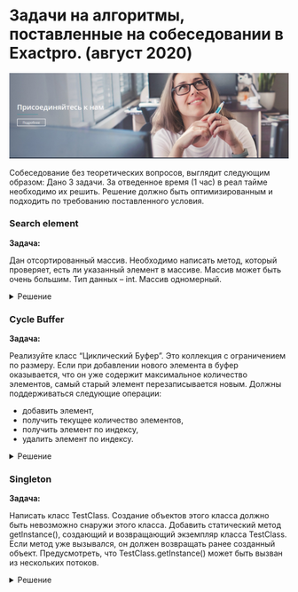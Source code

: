 # Задачи на алгоритмы, поставленные на собеседовании в Exactpro. (август 2020)

![](exactpro_intro.png)

Собеседование без теоретических вопросов, выглядит следующим образом:
Дано 3 задачи. За отведенное время (1 час) в реал тайме необходимо их решить. Решение должно быть оптимизированным и 
подходить по требованию поставленного условия.


### Search element
**Задача:**

Дан отсортированный массив. Необходимо написать метод, который проверяет, есть ли указанный элемент в массиве. Массив 
может быть очень большим. Тип данных – int. Массив одномерный.

<details><summary>Решение</summary>

___

    В разработке...
</details>


### Cycle Buffer
**Задача:**

Реализуйте класс “Циклический Буфер”. Это коллекция с ограничением по размеру. Если при добавлении нового элемента в 
буфер оказывается, что он уже содержит максимальное количество элементов, самый старый элемент перезаписывается новым. 
Должны поддерживаться следующие операции:

- добавить элемент,
- получить текущее количество элементов,
- получить элемент по индексу,
- удалить элемент по индексу.

<details><summary>Решение</summary>

___

    В разработке...
</details>


### Singleton
**Задача:**

Написать класс TestClass. Создание объектов этого класса должно быть невозможно снаружи этого класса. Добавить 
статический метод getInstance(), создающий и возвращающий экземпляр класса TestClass. Если метод уже вызывался, он 
должен возвращать ранее созданный объект. Предусмотреть, что TestClass.getInstance() может быть вызван из нескольких 
потоков.

<details><summary>Решение</summary>

___

    В разработке...
</details>

